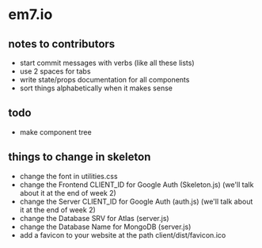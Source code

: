 # em7.io

## notes to contributors

- start commit messages with verbs (like all these lists)
- use 2 spaces for tabs
- write state/props documentation for all components
- sort things alphabetically when it makes sense

## todo

- make component tree

## things to change in skeleton

- change the font in utilities.css
- change the Frontend CLIENT_ID for Google Auth (Skeleton.js) (we'll talk about it at the end of week 2)
- change the Server CLIENT_ID for Google Auth (auth.js) (we'll talk about it at the end of week 2)
- change the Database SRV for Atlas (server.js)
- change the Database Name for MongoDB (server.js)
- add a favicon to your website at the path client/dist/favicon.ico

